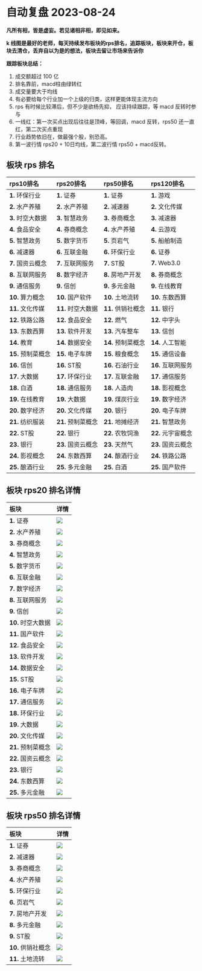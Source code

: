 # 自动复盘 2023-08-24

**凡所有相，皆是虚妄。若见诸相非相，即见如来。**

**k 线图是最好的老师，每天持续发布板块的rps排名，追踪板块，板块来开仓，板块去清仓，丢弃自以为是的想法，板块去留让市场来告诉你**
        
**跟踪板块总结：**
1. 成交额超过 100 亿
2. 排名靠前，macd柱由绿转红
3. 成交量要大于均线
4. 有必要给每个行业加一个上级的归类，这样更能体现主流方向
5. rps 有时候比较滞后，但不少是欲杨先抑， 应该持续跟踪，等 macd 反转时参与
6. 一线红：第一次买点出现后往往是顶峰，等回调，macd 反转，rps50 还一直红，第二次买点重现
7. 行业趋势依旧在，做最强个股，别恐高。
8. 第一波行情 rps20 + 10日均线，第二波行情 rps50 + macd反转。
        
## 板块 rps 排名
| rps10排名          | rps20排名          | rps50排名          | rps120排名         |
|:-------------------|:-------------------|:-------------------|:-------------------|
| **1.** 环保行业    | **1.** 证券        | **1.** 证券        | **1.** 游戏        |
| **2.** 水产养殖    | **2.** 水产养殖    | **2.** 减速器      | **2.** 文化传媒    |
| **3.** 时空大数据  | **3.** 智慧政务    | **3.** 券商概念    | **3.** 减速器      |
| **4.** 食品安全    | **4.** 券商概念    | **4.** 水产养殖    | **4.** 云游戏      |
| **5.** 智慧政务    | **5.** 数字货币    | **5.** 页岩气      | **5.** 船舶制造    |
| **6.** 减速器      | **6.** 互联金融    | **6.** 环保行业    | **6.** 证券        |
| **7.** 国资云概念  | **7.** 互联网服务  | **7.** ST股        | **7.** Web3.0      |
| **8.** 互联网服务  | **8.** 数字经济    | **8.** 房地产开发  | **8.** 券商概念    |
| **9.** 通信服务    | **9.** 信创        | **9.** 多元金融    | **9.** 在线教育    |
| **10.** 算力概念   | **10.** 国产软件   | **10.** 土地流转   | **10.** 东数西算   |
| **11.** 文化传媒   | **11.** 时空大数据 | **11.** 供销社概念 | **11.** 银行       |
| **12.** 铁路公路   | **12.** 食品安全   | **12.** 燃气       | **12.** 中字头     |
| **13.** 东数西算   | **13.** 软件开发   | **13.** 汽车整车   | **13.** 信创       |
| **14.** 教育       | **14.** 数据安全   | **14.** 预制菜概念 | **14.** 人工智能   |
| **15.** 预制菜概念 | **15.** 电子车牌   | **15.** 粮食概念   | **15.** 通信设备   |
| **16.** 信创       | **16.** ST股       | **16.** 石油行业   | **16.** 互联网服务 |
| **17.** 大数据     | **17.** 环保行业   | **17.** 互联金融   | **17.** 通信服务   |
| **18.** 白酒       | **18.** 通信服务   | **18.** 人造肉     | **18.** 影视概念   |
| **19.** 在线教育   | **19.** 大数据     | **19.** 煤炭行业   | **19.** 数字经济   |
| **20.** 数字经济   | **20.** 文化传媒   | **20.** 银行       | **20.** 电子车牌   |
| **21.** 纺织服装   | **21.** 预制菜概念 | **21.** 地摊经济   | **21.** 智慧政务   |
| **22.** ST股       | **22.** 银行       | **22.** 农牧饲渔   | **22.** 元宇宙概念 |
| **23.** 银行       | **23.** 国资云概念 | **23.** 天然气     | **23.** 国资云概念 |
| **24.** 影视概念   | **24.** 东数西算   | **24.** 酿酒行业   | **24.** 铁路公路   |
| **25.** 酿酒行业   | **25.** 多元金融   | **25.** 白酒       | **25.** 国产软件   |
## 板块 rps20 排名详情
| 板块               | 详情                                                                                                |
|:-------------------|:----------------------------------------------------------------------------------------------------|
| **1.** 证券        | ![](https://sykent-blog-image.oss-cn-beijing.aliyuncs.com/quant/image/2023/8/1692864348905-tmp.jpg) |
| **2.** 水产养殖    | ![](https://sykent-blog-image.oss-cn-beijing.aliyuncs.com/quant/image/2023/8/1692864350339-tmp.jpg) |
| **3.** 券商概念    | ![](https://sykent-blog-image.oss-cn-beijing.aliyuncs.com/quant/image/2023/8/1692864351399-tmp.jpg) |
| **4.** 智慧政务    | ![](https://sykent-blog-image.oss-cn-beijing.aliyuncs.com/quant/image/2023/8/1692864352442-tmp.jpg) |
| **5.** 数字货币    | ![](https://sykent-blog-image.oss-cn-beijing.aliyuncs.com/quant/image/2023/8/1692864353470-tmp.jpg) |
| **6.** 互联金融    | ![](https://sykent-blog-image.oss-cn-beijing.aliyuncs.com/quant/image/2023/8/1692864354455-tmp.jpg) |
| **7.** 数字经济    | ![](https://sykent-blog-image.oss-cn-beijing.aliyuncs.com/quant/image/2023/8/1692864355554-tmp.jpg) |
| **8.** 互联网服务  | ![](https://sykent-blog-image.oss-cn-beijing.aliyuncs.com/quant/image/2023/8/1692864356573-tmp.jpg) |
| **9.** 信创        | ![](https://sykent-blog-image.oss-cn-beijing.aliyuncs.com/quant/image/2023/8/1692864357504-tmp.jpg) |
| **10.** 时空大数据 | ![](https://sykent-blog-image.oss-cn-beijing.aliyuncs.com/quant/image/2023/8/1692864358256-tmp.jpg) |
| **11.** 国产软件   | ![](https://sykent-blog-image.oss-cn-beijing.aliyuncs.com/quant/image/2023/8/1692864359323-tmp.jpg) |
| **12.** 食品安全   | ![](https://sykent-blog-image.oss-cn-beijing.aliyuncs.com/quant/image/2023/8/1692864360351-tmp.jpg) |
| **13.** 软件开发   | ![](https://sykent-blog-image.oss-cn-beijing.aliyuncs.com/quant/image/2023/8/1692864361356-tmp.jpg) |
| **14.** 数据安全   | ![](https://sykent-blog-image.oss-cn-beijing.aliyuncs.com/quant/image/2023/8/1692864362371-tmp.jpg) |
| **15.** ST股       | ![](https://sykent-blog-image.oss-cn-beijing.aliyuncs.com/quant/image/2023/8/1692864363406-tmp.jpg) |
| **16.** 电子车牌   | ![](https://sykent-blog-image.oss-cn-beijing.aliyuncs.com/quant/image/2023/8/1692864364438-tmp.jpg) |
| **17.** 通信服务   | ![](https://sykent-blog-image.oss-cn-beijing.aliyuncs.com/quant/image/2023/8/1692864365472-tmp.jpg) |
| **18.** 环保行业   | ![](https://sykent-blog-image.oss-cn-beijing.aliyuncs.com/quant/image/2023/8/1692864366488-tmp.jpg) |
| **19.** 大数据     | ![](https://sykent-blog-image.oss-cn-beijing.aliyuncs.com/quant/image/2023/8/1692864367459-tmp.jpg) |
| **20.** 文化传媒   | ![](https://sykent-blog-image.oss-cn-beijing.aliyuncs.com/quant/image/2023/8/1692864368553-tmp.jpg) |
| **21.** 预制菜概念 | ![](https://sykent-blog-image.oss-cn-beijing.aliyuncs.com/quant/image/2023/8/1692864369588-tmp.jpg) |
| **22.** 国资云概念 | ![](https://sykent-blog-image.oss-cn-beijing.aliyuncs.com/quant/image/2023/8/1692864370621-tmp.jpg) |
| **23.** 银行       | ![](https://sykent-blog-image.oss-cn-beijing.aliyuncs.com/quant/image/2023/8/1692864371607-tmp.jpg) |
| **24.** 东数西算   | ![](https://sykent-blog-image.oss-cn-beijing.aliyuncs.com/quant/image/2023/8/1692864372688-tmp.jpg) |
| **25.** 多元金融   | ![](https://sykent-blog-image.oss-cn-beijing.aliyuncs.com/quant/image/2023/8/1692864373722-tmp.jpg) |
## 板块 rps50 排名详情
| 板块               | 详情                                                                                                |
|:-------------------|:----------------------------------------------------------------------------------------------------|
| **1.** 证券        | ![](https://sykent-blog-image.oss-cn-beijing.aliyuncs.com/quant/image/2023/8/1692864374753-tmp.jpg) |
| **2.** 减速器      | ![](https://sykent-blog-image.oss-cn-beijing.aliyuncs.com/quant/image/2023/8/1692864375803-tmp.jpg) |
| **3.** 券商概念    | ![](https://sykent-blog-image.oss-cn-beijing.aliyuncs.com/quant/image/2023/8/1692864376754-tmp.jpg) |
| **4.** 水产养殖    | ![](https://sykent-blog-image.oss-cn-beijing.aliyuncs.com/quant/image/2023/8/1692864377770-tmp.jpg) |
| **5.** 环保行业    | ![](https://sykent-blog-image.oss-cn-beijing.aliyuncs.com/quant/image/2023/8/1692864378721-tmp.jpg) |
| **6.** 页岩气      | ![](https://sykent-blog-image.oss-cn-beijing.aliyuncs.com/quant/image/2023/8/1692864379737-tmp.jpg) |
| **7.** 房地产开发  | ![](https://sykent-blog-image.oss-cn-beijing.aliyuncs.com/quant/image/2023/8/1692864380688-tmp.jpg) |
| **8.** 多元金融    | ![](https://sykent-blog-image.oss-cn-beijing.aliyuncs.com/quant/image/2023/8/1692864381691-tmp.jpg) |
| **9.** ST股        | ![](https://sykent-blog-image.oss-cn-beijing.aliyuncs.com/quant/image/2023/8/1692864382633-tmp.jpg) |
| **10.** 供销社概念 | ![](https://sykent-blog-image.oss-cn-beijing.aliyuncs.com/quant/image/2023/8/1692864383605-tmp.jpg) |
| **11.** 土地流转   | ![](https://sykent-blog-image.oss-cn-beijing.aliyuncs.com/quant/image/2023/8/1692864384563-tmp.jpg) |